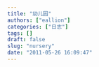```yaml
---
title: "幼儿园"
authors: ["eallion"]
categories: ["日志"]
tags: []
draft: false
slug: "nursery"
date: "2011-05-26 16:09:47"
---
```



